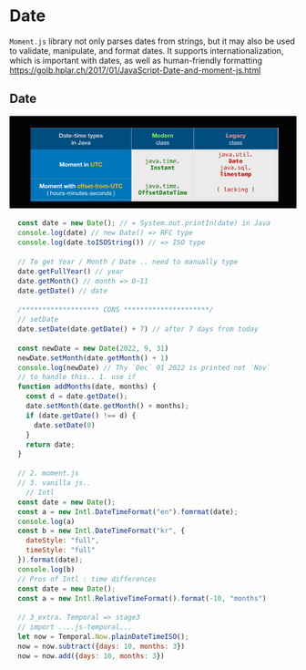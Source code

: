 # Date
`Moment.js` library not only parses dates from strings, but it may also be used to validate, manipulate, and format dates. It supports internationalization, which is important with dates, as well as human-friendly formatting
https://golb.hplar.ch/2017/01/JavaScript-Date-and-moment-js.html

## Date
<img src="Date-timeTypeInJava.png"/>

```js
  const date = new Date(); // = System.out.printIn(date) in Java
  console.log(date) // new Date() => RFC type
  console.log(date.toISOString()) // => ISO type
  
  // To get Year / Month / Date .. need to manually type
  date.getFullYear() // year
  date.getMonth() // month => 0~11
  date.getDate() // date

  /******************* CONS *********************/
  // setDate
  date.setDate(date.getDate() + 7) // after 7 days from today

  const newDate = new Date(2022, 9, 31)
  newDate.setMonth(date.getMonth() + 1)
  console.log(newDate) // Thy `Dec` 01 2022 is printed not `Nov` 
  // to handle this.. 1. use if
  function addMonths(date, months) {
    const d = date.getDate();
    date.setMonth(date.getMonth() + months);
    if (date.getDate() !== d) {
      date.setDate(0)
    }
    return date;
  }
  
  // 2. moment.js
  // 3. vanilla js..
    // Intl
  const date = new Date();
  const a = new Intl.DateTimeFormat("en").fomrmat(date);
  console.log(a)
  const b = new Intl.DateTimeFormat("kr", {
    dateStyle: "full",
    timeStyle: "full"
  }).format(date);
  console.log(b)
  // Pros of Intl : time differences
  const date = new Date();
  const a = new Intl.RelativeTimeFormat().format(-10, "months")

  // 3_extra. Temporal => stage3
  // import ....js-temporal...
  let now = Temporal.Now.plainDateTimeISO();
  now = now.subtract({days: 10, months: 3})
  now = now.add({days: 10, months: 3})
```